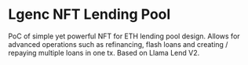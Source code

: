 # Lgenc NFT Lending Pool

PoC of simple yet powerful NFT for ETH lending pool design. Allows for advanced operations such as
refinancing, flash loans and creating / repaying multiple loans in one tx. Based on Llama Lend V2.

